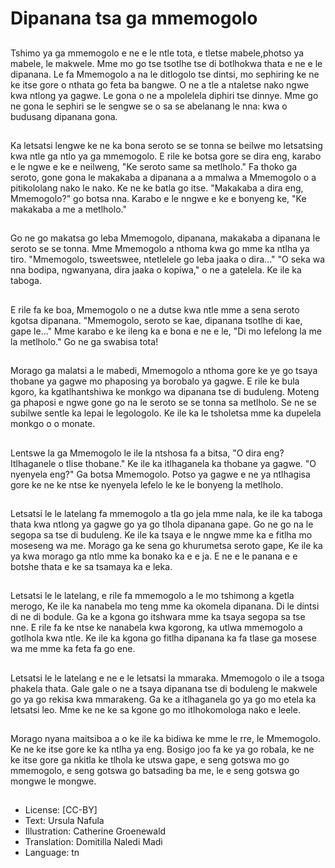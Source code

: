 # Dipanana tsa ga mmemogolo

##
Tshimo ya ga mmemogolo e ne e le ntle tota, e tletse mabele,photso ya mabele, le makwele. Mme mo go tse tsotlhe tse di botlhokwa thata e ne e le dipanana. Le fa Mmemogolo a na le ditlogolo tse dintsi, mo sephiring ke ne ke itse gore o nthata go feta ba bangwe. O ne a tle a ntaletse nako ngwe kwa ntlong ya gagwe. Le gona o ne a mpolelela diphiri tse dinnye. Mme go ne gona le sephiri se le sengwe se o sa se abelanang le nna: kwa o budusang dipanana gona.

##
Ka letsatsi lengwe ke ne ka bona seroto se se tonna se beilwe mo letsatsing kwa ntle ga ntlo ya ga mmemogolo. E rile ke botsa gore se dira eng, karabo e le ngwe e ke e neilweng, "Ke seroto same sa metlholo." Fa thoko ga seroto, gone gona le makakaba a dipanana a a mmalwa a Mmemogolo o a pitikololang nako le nako. Ke ne ke batla go itse. "Makakaba a dira eng, Mmemogolo?" go botsa nna. Karabo e le nngwe e ke e bonyeng ke, "Ke makakaba a me a metlholo."

##
Go ne go makatsa go leba Mmemogolo, dipanana, makakaba a dipanana le seroto se se tonna. Mme Mmemogolo a nthoma kwa go mme ka ntlha ya tiro. "Mmemogolo, tsweetswee, ntetlelele go leba jaaka o dira..." "O seka wa nna bodipa, ngwanyana, dira jaaka o kopiwa," o ne a gatelela. Ke ile ka taboga.

##
E rile fa ke boa, Mmemogolo o ne a dutse kwa ntle mme a sena seroto kgotsa dipanana. "Mmemogolo, seroto se kae, dipanana tsotlhe di kae, gape le..." Mme karabo e ke ileng ka e bona e ne e le, "Di mo lefelong la me la metlholo." Go ne ga swabisa tota!

##
Morago ga malatsi a le mabedi, Mmemogolo a nthoma gore ke ye go tsaya thobane ya gagwe mo phaposing ya borobalo ya gagwe. E rile ke bula kgoro, ka kgatlhantshiwa ke monkgo wa dipanana tse di buduleng. Moteng ga phaposi e ngwe gone go na le seroto se se tonna sa metlholo. Se ne se subilwe sentle ka lepai le legologolo. Ke ile ka le tsholetsa mme ka dupelela monkgo o o monate.

##
Lentswe la ga Mmemogolo le ile la ntshosa fa a bitsa, "O dira eng? Itlhaganele o tlise thobane." Ke ile ka itlhaganela ka thobane ya gagwe. "O nyenyela eng?" Ga botsa Mmemogolo. Potso ya gagwe e ne ya ntlhagisa gore ke ne ke ntse ke nyenyela lefelo le ke le bonyeng la metlholo.

##
Letsatsi le le latelang fa mmemogolo a tla go jela mme nala, ke ile ka taboga thata kwa ntlong ya gagwe go ya go tlhola dipanana gape. Go ne go na le segopa sa tse di buduleng. Ke ile ka tsaya e le nngwe mme ka e fitlha mo moseseng wa me. Morago ga ke sena go khurumetsa seroto gape, Ke ile ka ya kwa morago ga ntlo mme ka bonako ka e e ja. E ne e le panana e e botshe thata e ke sa tsamaya ka e leka.

##
Letsatsi le le latelang, e rile fa mmemogolo a le mo tshimong a kgetla merogo, Ke ile ka nanabela mo teng mme ka okomela dipanana. Di le dintsi di ne di bodule. Ga ke a kgona go itshwara mme ka tsaya segopa sa tse nne. E rile fa ke ntse ke nanabela kwa kgorong, ka utlwa mmemogolo a gotlhola kwa ntle. Ke ile ka kgona go fitlha dipanana ka fa tlase ga mosese wa me mme ka feta fa go ene.

##
Letsatsi le le latelang e ne e le letsatsi la mmaraka. Mmemogolo o ile a tsoga phakela thata. Gale gale o ne a tsaya dipanana tse di boduleng le makwele go ya go rekisa kwa mmarakeng. Ga ke a itlhaganela go ya go mo etela ka letsatsi leo. Mme ke ne ke sa kgone go mo itlhokomologa nako e leele.

##
Morago nyana maitsiboa a o ke ile ka bidiwa ke mme le rre, le Mmemogolo. Ke ne ke itse gore ke ka ntlha ya eng. Bosigo joo fa ke ya go robala, ke ne ke itse gore ga nkitla ke tlhola ke utswa gape, e seng gotswa mo go mmemogolo, e seng gotswa go batsading ba me, le e seng gotswa go mongwe le mongwe.

##
* License: [CC-BY]
* Text: Ursula Nafula
* Illustration: Catherine Groenewald
* Translation: Domitilla Naledi Madi
* Language: tn
